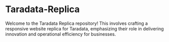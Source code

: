 # Taradata-Replica
Welcome to the Taradata Replica repository! This involves crafting a responsive website replica for Taradata, emphasizing their role in delivering innovation and operational efficiency for businesses.
